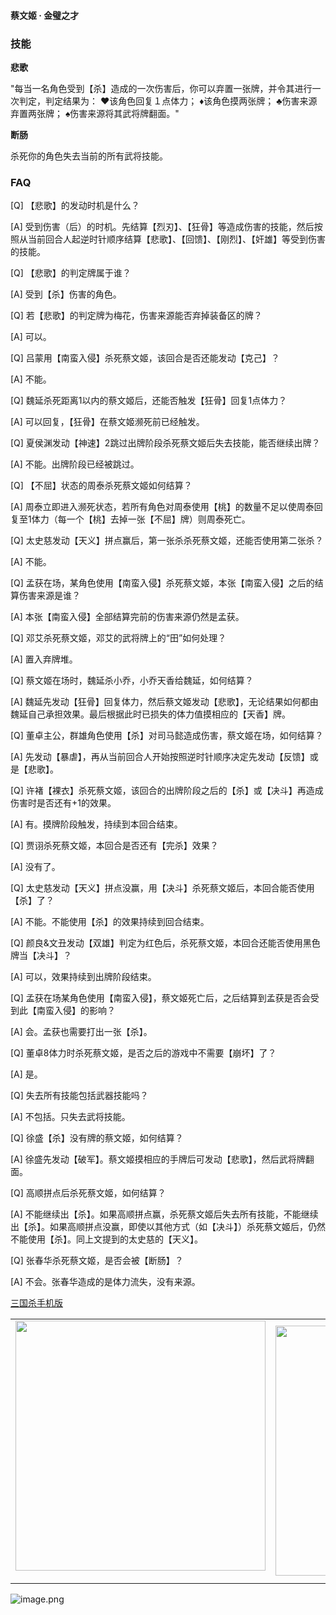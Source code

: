 
#### 蔡文姬 · 金璧之才  

### 技能

**悲歌**

"每当一名角色受到【杀】造成的一次伤害后，你可以弃置一张牌，并令其进行一次判定，判定结果为：
♥该角色回复１点体力；
♦该角色摸两张牌；
♣伤害来源弃置两张牌；
♠伤害来源将其武将牌翻面。"

**断肠**

杀死你的角色失去当前的所有武将技能。

### FAQ

[Q] 【悲歌】的发动时机是什么？

[A] 受到伤害（后）的时机。先结算【烈刃】、【狂骨】等造成伤害的技能，然后按照从当前回合人起逆时针顺序结算【悲歌】、【回馈】、【刚烈】、【奸雄】等受到伤害的技能。



[Q] 【悲歌】的判定牌属于谁？

[A] 受到【杀】伤害的角色。



[Q] 若【悲歌】的判定牌为梅花，伤害来源能否弃掉装备区的牌？

[A] 可以。



[Q] 吕蒙用【南蛮入侵】杀死蔡文姬，该回合是否还能发动【克己】？

[A] 不能。



[Q] 魏延杀死距离1以内的蔡文姬后，还能否触发【狂骨】回复1点体力？

[A] 可以回复，【狂骨】在蔡文姬濒死前已经触发。



[Q] 夏侯渊发动【神速】2跳过出牌阶段杀死蔡文姬后失去技能，能否继续出牌？

[A] 不能。出牌阶段已经被跳过。



[Q] 【不屈】状态的周泰杀死蔡文姬如何结算？

[A] 周泰立即进入濒死状态，若所有角色对周泰使用【桃】的数量不足以使周泰回复至1体力（每一个【桃】去掉一张【不屈】牌）则周泰死亡。



[Q] 太史慈发动【天义】拼点赢后，第一张杀杀死蔡文姬，还能否使用第二张杀？

[A] 不能。



[Q] 孟获在场，某角色使用【南蛮入侵】杀死蔡文姬，本张【南蛮入侵】之后的结算伤害来源是谁？

[A] 本张【南蛮入侵】全部结算完前的伤害来源仍然是孟获。



[Q] 邓艾杀死蔡文姬，邓艾的武将牌上的“田”如何处理？

[A] 置入弃牌堆。



[Q] 蔡文姬在场时，魏延杀小乔，小乔天香给魏延，如何结算？

[A] 魏延先发动【狂骨】回复体力，然后蔡文姬发动【悲歌】，无论结果如何都由魏延自己承担效果。最后根据此时已损失的体力值摸相应的【天香】牌。



[Q] 董卓主公，群雄角色使用【杀】对司马懿造成伤害，蔡文姬在场，如何结算？

[A] 先发动【暴虐】，再从当前回合人开始按照逆时针顺序决定先发动【反馈】或是【悲歌】。



[Q] 许褚【裸衣】杀死蔡文姬，该回合的出牌阶段之后的【杀】或【决斗】再造成伤害时是否还有+1的效果。

[A] 有。摸牌阶段触发，持续到本回合结束。



[Q] 贾诩杀死蔡文姬，本回合是否还有【完杀】效果？

[A] 没有了。



[Q] 太史慈发动【天义】拼点没赢，用【决斗】杀死蔡文姬后，本回合能否使用【杀】了？

[A] 不能。不能使用【杀】的效果持续到回合结束。



[Q] 颜良&文丑发动【双雄】判定为红色后，杀死蔡文姬，本回合还能否使用黑色牌当【决斗】？

[A] 可以，效果持续到出牌阶段结束。



[Q] 孟获在场某角色使用【南蛮入侵】，蔡文姬死亡后，之后结算到孟获是否会受到此【南蛮入侵】的影响？

[A] 会。孟获也需要打出一张【杀】。



[Q] 董卓8体力时杀死蔡文姬，是否之后的游戏中不需要【崩坏】了？

[A] 是。



[Q] 失去所有技能包括武器技能吗？

[A] 不包括。只失去武将技能。



[Q] 徐盛【杀】没有牌的蔡文姬，如何结算？

[A] 徐盛先发动【破军】。蔡文姬摸相应的手牌后可发动【悲歌】，然后武将牌翻面。



[Q] 高顺拼点后杀死蔡文姬，如何结算？

[A] 不能继续出【杀】。如果高顺拼点赢，杀死蔡文姬后失去所有技能，不能继续出【杀】。如果高顺拼点没赢，即使以其他方式（如【决斗】）杀死蔡文姬后，仍然不能使用【杀】。同上文提到的太史慈的【天义】。



[Q] 张春华杀死蔡文姬，是否会被【断肠】？

[A] 不会。张春华造成的是体力流失，没有来源。


 [三国杀手机版](https://apps.apple.com/cn/app/%E4%B8%89%E5%9B%BD%E6%9D%80%E9%97%AE%E9%A2%98%E7%AD%94%E7%96%91/id527602078)
    <div style="text-align: center"><table><tr>
    <td style="text-align: center">
<img src="https://is4-ssl.mzstatic.com/image/thumb/PurpleSource116/v4/1b/38/06/1b380673-fa07-7d70-76af-cc625e8e7894/97f20edf-1616-4b93-9e88-fbaebfe22faf_page-0.jpg/460x0w.webp" height="400">
</td>
<td style="text-align: center">
<img src="https://is5-ssl.mzstatic.com/image/thumb/PurpleSource126/v4/f6/ae/05/f6ae053d-def3-e9be-a991-74954202adad/7a500a3f-0dc0-4c7a-8287-6eed7e11d2b4_page-1.jpg/460x0w.webp" height="400">
</td>
<td style="text-align: center">
<img src="https://is2-ssl.mzstatic.com/image/thumb/PurpleSource126/v4/f3/38/97/f33897de-2a22-ec13-1832-60c35c10fe7c/7fbfdcd6-9f03-45ce-8dc1-bad59b0e5f5d_page-2.jpg/460x0w.webp" height="400">
</td>
<td style="text-align: center">
<img src="https://is2-ssl.mzstatic.com/image/thumb/PurpleSource116/v4/7c/bf/db/7cbfdbb7-8d99-a661-c3a7-bc4e3fdb840a/5e805d5e-b991-4341-bdf6-233a5dd8d703_page-3.jpg/460x0w.webp" height="400">
</td>
</tr>
</table>
</div>
    
 ![image.png](https://s2.loli.net/2022/01/10/Z85EF3hBpvU41oI.png)
